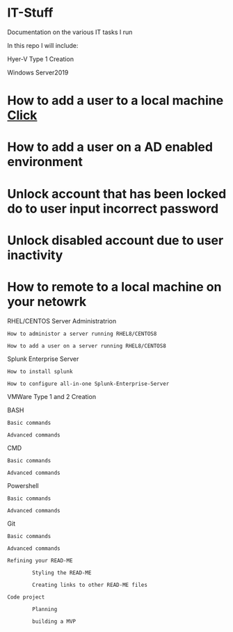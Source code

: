 # IT-Stuff
Documentation on the various IT tasks I run


In this repo I will include:

Hyer-V Type 1 Creation

Windows Server2019
# How to add a user to a local machine [Click](https://github.com/urmarc443/IT-Stuff/blob/main/addANewUserToALocalMachine)
# How to add a user on a AD enabled environment
# Unlock account that has been locked do to user input incorrect password
# Unlock disabled account due to user inactivity
# How to remote to a local machine on your netowrk

RHEL/CENTOS Server Administratrion
  
    How to administor a server running RHEL8/CENTOS8

    How to add a user on a server running RHEL8/CENTOS8

Splunk Enterprise Server
 
    How to install splunk

    How to configure all-in-one Splunk-Enterprise-Server
  
VMWare Type 1 and 2 Creation

BASH

    Basic commands
    
    Advanced commands

CMD
    
    Basic commands
    
    Advanced commands

Powershell
    
    Basic commands
    
    Advanced commands

Git

    Basic commands
    
    Advanced commands
    
    Refining your READ-ME
    
            Styling the READ-ME
        
            Creating links to other READ-ME files
    
    Code project
        
            Planning
        
            building a MVP
